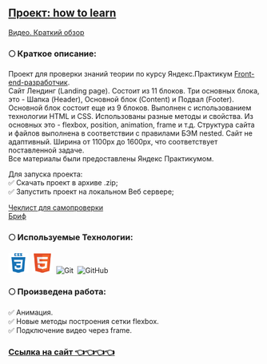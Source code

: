 ## [Проект: how to learn](https://baturinss.github.io/how-to-learn)

[Видео. Краткий обзор](https://user-images.githubusercontent.com/94468513/187517579-9dc81419-febd-4119-a782-1c47efe83f19.mp4)

### 🌕 Краткое описание:

Проект для проверки знаний теории по курсу Яндекс.Практикум [Front-end-разработчик](https://practicum.yandex.ru/web/).  
Сайт Лендинг (Landing page). Состоит из 11 блоков. Три основных блока, это - Шапка (Header), Основной блок (Content) и Подвал (Footer). Основной блок состоит еще из 9 блоков.
Выполнен с использованием технологии HTML и CSS. Использованы разные методы и свойства. Из основных это - flexbox, position, animation, frame и т.д. Структура сайта и файлов выполнена в соответствии с правилами БЭМ nested. Сайт не адаптивный. Ширина от 1100px до 1600px, что соответствует поставленной задаче.  
Все материалы были предоставлены Яндекс Практикумом.  
  
Для запуска проекта:  
✅ Скачать проект в архиве .zip;  
✅ Запустить проект на локальном Веб сервере;

[Чеклист для самопроверки](https://github.com/BaturinSS/how-to-learn/files/9455814/checklist-2.pdf)  
[Бриф](https://github.com/BaturinSS/how-to-learn/files/9455851/sprint-2-brief.pdf)  


### 🌕 Используемые Технологии:

<img src="https://github.com/devicons/devicon/blob/master/icons/css3/css3-plain-wordmark.svg"  title="CSS3" alt="CSS" width="40" height="40"/>&nbsp;
<img src="https://github.com/devicons/devicon/blob/master/icons/html5/html5-original.svg" title="HTML5" alt="HTML" width="40" height="40"/>&nbsp;
<img src="https://user-images.githubusercontent.com/94468513/187526649-ea43f3cc-3b08-4054-9af2-ec81af5bc2e6.svg" title="Git" alt="Git" width="40" height="40"/>&nbsp;
<img src="https://user-images.githubusercontent.com/94468513/187527844-31455695-e4a0-44a9-ac1e-04dda8734a3a.svg" title="GitHub" alt="GitHub" width="40" height="40"/>&nbsp;  


### 🌕 Произведена работа:
  
✅ Анимация.  
✅ Новые методы построения сетки flexbox.  
✅ Подключение видео через frame.  


### [Ссылка на сайт 👈👈👈👈](https://baturinss.github.io/how-to-learn)
